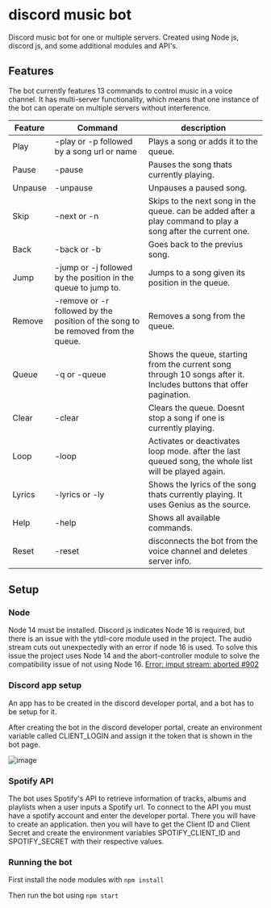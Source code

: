 # discord music bot

Discord music bot for one or multiple servers. Created using Node js, discord js, and some additional modules and API's.

## Features

The bot currently features 13 commands to control music in a voice channel. It has multi-server functionality, which means that one instance of the bot can operate on multiple servers without interference.

| Feature | Command | description |
| ------- | ------- | ----------- |
| Play | -play or -p followed by a song url or name | Plays a song or adds it to the queue. |
| Pause | -pause | Pauses the song thats currently playing. |
| Unpause | -unpause | Unpauses a paused song. |
| Skip | -next or -n | Skips to the next song in the queue. can be added after a play command to play a song after the current one. |
| Back | -back or -b | Goes back to the previus song. |
| Jump | -jump or -j followed by the position in the queue to jump to. | Jumps to a song given its position in the queue. |
| Remove | -remove or -r followed by the position of the song to be removed from the queue. | Removes a song from the queue. |
| Queue | -q or -queue | Shows the queue, starting from the current song through 10 songs after it. Includes buttons that offer pagination. |
| Clear | -clear | Clears the queue. Doesnt stop a song if one is currently playing. |
| Loop | -loop | Activates or deactivates loop mode. after the last queued song, the whole list will be played again.
| Lyrics | -lyrics or -ly | Shows the lyrics of the song thats currently playing. It uses Genius as the source. |
| Help | -help | Shows all available commands. |
| Reset | -reset | disconnects the bot from the voice channel and deletes server info. |

## Setup

### Node

Node 14 must be installed. Discord js indicates Node 16 is required, but there is an issue with the ytdl-core module used in the project. The audio stream cuts out unexpectedly with an error if node 16 is used. To solve this issue the project uses Node 14 and the abort-controller module to solve the compatibility issue of not using Node 16. [Error: imput stream: aborted #902](https://github.com/fent/node-ytdl-core/issues/902#issue-831938147)

### Discord app setup

An app has to be created in the discord developer portal, and a bot has to be setup for it.

After creating the bot in the discord developer portal, create an environment variable called CLIENT_LOGIN and assign it the token that is shown in the bot page.

![image](https://user-images.githubusercontent.com/65831855/148860035-ab901c93-d4fb-4adb-a763-18e79e09d8ca.png)

### Spotify API

The bot uses Spotify's API to retrieve information of tracks, albums and playlists when a user inputs a Spotify url. To connect to the API you must have a spotify account and enter the developer portal. There you will have to create an application. then you will have to get the Client ID and Client Secret and create the environment variables SPOTIFY_CLIENT_ID and SPOTIFY_SECRET with their respective values.

### Running the bot

First install the node modules with `npm install`

Then run the bot using `npm start`
